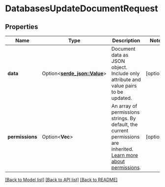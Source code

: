# DatabasesUpdateDocumentRequest

## Properties

Name | Type | Description | Notes
------------ | ------------- | ------------- | -------------
**data** | Option<[**serde_json::Value**](.md)> | Document data as JSON object. Include only attribute and value pairs to be updated. | [optional]
**permissions** | Option<**Vec<String>**> | An array of permissions strings. By default, the current permissions are inherited. [Learn more about permissions](https://appwrite.io/docs/permissions). | [optional]

[[Back to Model list]](../README.md#documentation-for-models) [[Back to API list]](../README.md#documentation-for-api-endpoints) [[Back to README]](../README.md)


